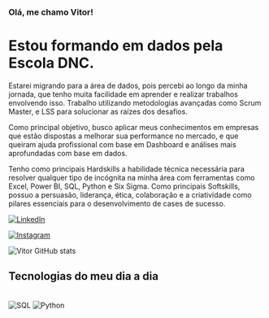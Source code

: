 ### Olá, me chamo Vitor!
# Estou formando em dados pela Escola DNC.

Estarei migrando para a área de dados, pois percebi ao longo da minha jornada, que tenho muita facilidade em aprender e realizar trabalhos envolvendo isso. Trabalho utilizando metodologias avançadas como Scrum Master, e LSS para solucionar as raízes dos desafios.

Como principal objetivo, busco aplicar meus conhecimentos em empresas que estão dispostas a melhorar sua performance no mercado, e que queiram ajuda profissional com base em Dashboard e análises mais aprofundadas com base em dados.

Tenho como principais Hardskills a habilidade técnica necessária para resolver qualquer tipo de incógnita na minha área com ferramentas como Excel, Power BI, SQL, Python e Six Sigma. Como principais Softskills, possuo a persuasão, liderança, ética, colaboração e a criatividade como pilares essenciais para o desenvolvimento de cases de sucesso.


[![LinkedIn](https://img.shields.io/badge/LinkedIn-0077B5?style=for-the-badge&logo=linkedin&logoColor=white)](https://www.linkedin.com/in/vhgambero/)

[![Instagram](https://img.shields.io/badge/Instagram-E4405F?style=for-the-badge&logo=instagram&logoColor=white)](https://www.instagram.com/vitorgambero/)

![Vitor GitHub stats](https://github-readme-stats.vercel.app/api?username=vhgambero&show_icons=true&theme=radical)

## Tecnologias do meu dia a dia

<div style="display: inline_block"><br/>
    <img align="center" alt="SQL" src="https://img.shields.io/badge/MySQL-00000F?style=for-the-badge&logo=mysql&logoColor=white"  / >
    <img align="center" alt="Python" src="https://img.shields.io/badge/Python-3776AB?style=for-the-badge&logo=python&logoColor=white"  / >
    
</div>


